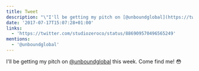 ```yaml
---
title: Tweet
description: "\"I'll be getting my pitch on [@unboundglobal](https://twitter.com/@unboundglobal) this week. Come find me! \U0001F633 \""
date: '2017-07-17T15:07:28+01:00'
links:
  - 'https://twitter.com/studiozeroco/status/886909570496565249'
mentions:
  - '@unboundglobal'
---
```

I'll be getting my pitch on [@unboundglobal](https://twitter.com/@unboundglobal) this week. Come find me! 😳 
